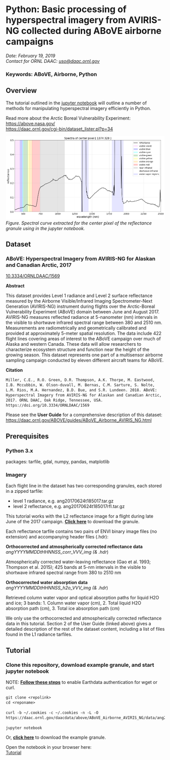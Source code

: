# Python: Basic processing of hyperspectral imagery from AVIRIS-NG collected during ABoVE airborne campaigns

*Date: February 19, 2019*  
*Contact for ORNL DAAC: uso@daac.ornl.gov*  

### Keywords: ABoVE, Airborne, Python

## Overview

The tutorial outlined in the [jupyter notebook](above-airborne-avirisng-python.ipynb) will outline a number of methods for manipulating hyperspectral imagery efficiently in Python.

Read more about the Arctic Boreal Vulnerability Experiment:                    
https://above.nasa.gov/       
https://daac.ornl.gov/cgi-bin/dataset_lister.pl?p=34               


![Spectra plotted for the center pixel](browse.png)
*Figure. Spectral curve extracted for the center pixel of the reflectance granule using in the jupyter notebook.*

## Dataset

### ABoVE: Hyperspectral Imagery from AVIRIS-NG for Alaskan and Canadian Arctic, 2017    
[10.3334/ORNLDAAC/1569](https://doi.org/10.3334/ORNLDAAC/1569)  

**Abstract**     

This dataset provides Level 1 radiance and Level 2 surface reflectance measured by the Airborne Visible/Infrared Imaging Spectrometer-Next Generation (AVIRIS-NG) instrument during flights over the Arctic-Boreal Vulnerability Experiment (ABoVE) domain between June and August 2017. AVIRIS-NG measures reflected radiance at 5-nanometer (nm) intervals in the visible to shortwave infrared spectral range between 380 and 2510 nm. Measurements are radiometrically and geometrically calibrated and provided at approximately 5-meter spatial resolution. The data include 422 flight lines covering areas of interest to the ABoVE campaign over much of Alaska and western Canada. These data will allow researchers to characterize ecosystem structure and function near the height of the growing season. This dataset represents one part of a multisensor airborne sampling campaign conducted by eleven different aircraft teams for ABoVE.


**Citation**     
```
Miller, C.E., R.O. Green, D.R. Thompson, A.K. Thorpe, M. Eastwood, I.B. Mccubbin, W. Olson-duvall, M. Bernas, C.M. Sarture, S. Nolte, L.M. Rios, M.A. Hernandez, B.D. Bue, and S.R. Lundeen. 2018. ABoVE: Hyperspectral Imagery from AVIRIS-NG for Alaskan and Canadian Arctic, 2017. ORNL DAAC, Oak Ridge, Tennessee, USA. https://doi.org/10.3334/ORNLDAAC/1569
```

Please see the **User Guide** for a comprehensive description of this dataset:              
https://daac.ornl.gov/ABOVE/guides/ABoVE_Airborne_AVIRIS_NG.html


## Prerequisites           

### Python 3.x
packages: tarfile, gdal, numpy, pandas, matplotlib

### Imagery
Each flight line in the dataset has two corresponding granules, each stored in a zipped tarfile:            
* level 1 radiance, e.g. ang20170624t185017.tar.gz            
* level 2 reflectance, e.g. ang20170624t185017rfl.tar.gz     

This tutorial works with the L2 reflectance image for a flight during late June of the 2017 campaign. **[Click here](https://daac.ornl.gov/daacdata/above/ABoVE_Airborne_AVIRIS_NG/data/ang20170624t185017rfl.tar.gz)** to download the granule. 

Each reflectance tarfile contains two pairs of ENVI binary image files (no extension) and accompanying header files (.hdr):

**Orthocorrected and atmospherically corrected reflectance data**               
*angYYYYMMDDtHHNNSS_corr_VVV_img (& .hdr*)

Atmospherically corrected water-leaving reflectance (Gao et al. 1993; Thompson et al. 2015); 425 bands at 5-nm intervals in the visible to shortwave infrared spectral range from 380 to 2510 nm

**Orthocorrected water absorption data**                  
*angYYYYMMDDtHHNNSS_h2o_VVV_img (& .hdr*)

Retrieved column water vapor and optical absorption paths for liquid H2O and ice; 3 bands: 1. Column water vapor (cm), 2. Total liquid H2O absorption path (cm), 3. Total ice absorption path (cm)

We only use the orthocorrected and atmospherically corrected reflectance data in this tutorial. Section 2 of the User Guide (linked above) gives a detailed description of the rest of the dataset content, including a list of files found in the L1 radiance tarfiles.


## Tutorial

### Clone this repository, download example granule, and start jupyter notebook

NOTE: **[Follow these steps](https://wiki.earthdata.nasa.gov/display/EL/How+To+Access+Data+With+cURL+And+Wget)** to enable Earthdata authentication for wget or curl.
```
git clone <repolink>
cd <reponame>

curl -b ~/.cookies -c ~/.cookies -n -L -O https://daac.ornl.gov/daacdata/above/ABoVE_Airborne_AVIRIS_NG/data/ang20170624t185017rfl.tar.gz

jupyter notebook
```
Or, **[click here](https://daac.ornl.gov/daacdata/above/ABoVE_Airborne_AVIRIS_NG/data/ang20170624t185017rfl.tar.gz)** to download the example granule.

Open the notebook in your browser here:  
[Tutorial](above-airborne-avirisng-python.ipynb)
